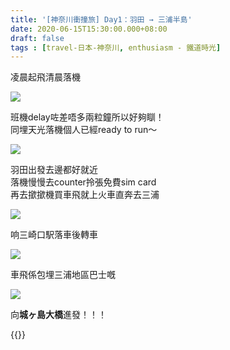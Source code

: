 ```yaml
---
title: '[神奈川衝撞旅] Day1：羽田 → 三浦半島'
date: 2020-06-15T15:30:00.000+08:00
draft: false
tags : [travel-日本-神奈川, enthusiasm - 鐵道時光]
---
```


凌晨起飛清晨落機 

![](/images/kanagawa1a1.jpg)

班機delay咗差唔多兩粒鐘所以好夠瞓！  
同埋天光落機個人已經ready to run～

![](/images/kanagawa1a.jpg)

羽田出發去邊都好就近  
落機慢慢去counter拎張免費sim card  
再去撳撳機買車飛就上火車直奔去三浦 

![](/images/kanagawa1a2.jpg)

响三崎口駅落車後轉車

![](/images/kanagawa1a3.jpg)

車飛係包埋三浦地區巴士嘅

![](/images/kanagawa1a4.jpg)

向**城ヶ島大橋**進發！！！

  

{{<kanagawa>}}

